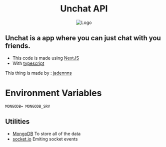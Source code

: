 <div align="center">
	<h1>Unchat API</h1>
   <img src="https://cdn.discordapp.com/attachments/895567876285669376/962933100403392532/logo.png" alt="Logo"  />
</div>

## Unchat is a app where you can just chat with you friends.

- This code is made using [NextJS](nextjs.org)
- With [typescript](typescriptlang.com)

This thing is made by : [jadennns](https://jadennns.netlify.app/)

# Environment Variables

```env
MONGODB= MONGODB_SRV
```

## Utilities

- [MongoDB](https://mongodb.com)
  To store all of the data
- [socket.io](https://npmjs.com/package/socket.io)
  Emiting socket events
